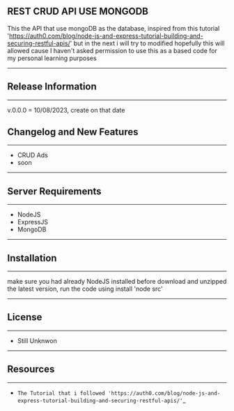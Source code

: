 ## REST CRUD API USE MONGODB

This the API that use mongoDB as the database, inspired from this tutorial 'https://auth0.com/blog/node-js-and-express-tutorial-building-and-securing-restful-apis/' but in the next i will try to modified hopefully this will allowed cause I haven't asked permission to use this as a based code for my personal learning purposes

---

## Release Information

---

v.0.0.0 = 10/08/2023, create on that date

## Changelog and New Features

---

- CRUD Ads
- soon

---

## Server Requirements

---

- NodeJS
- ExpressJS
- MongoDB

---

## Installation

---

make sure you had already NodeJS installed before
download and unzipped the latest version, run the code using install 'node src'

---

## License

---

- Still Unknwon

---

## Resources

---

- `The Tutorial that i followed 'https://auth0.com/blog/node-js-and-express-tutorial-building-and-securing-restful-apis/'`\_
